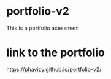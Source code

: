 # portfolio-v2
This is a portfolio acessment

# link to the portfolio

https://phavizy.github.io/portfolio-v2/

